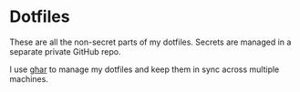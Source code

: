 # Dotfiles

These are all the non-secret parts of my dotfiles. Secrets are managed in a
separate private GitHub repo.

I use [ghar](https://github.com/philips/ghar) to manage my dotfiles and keep
them in sync across multiple machines.
